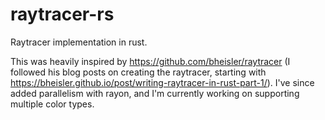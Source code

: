 # raytracer-rs
Raytracer implementation in rust.

This was heavily inspired by https://github.com/bheisler/raytracer 
(I followed his blog posts on creating the raytracer, starting with https://bheisler.github.io/post/writing-raytracer-in-rust-part-1/).
I've since added parallelism with rayon, and I'm currently working on supporting multiple color types.

